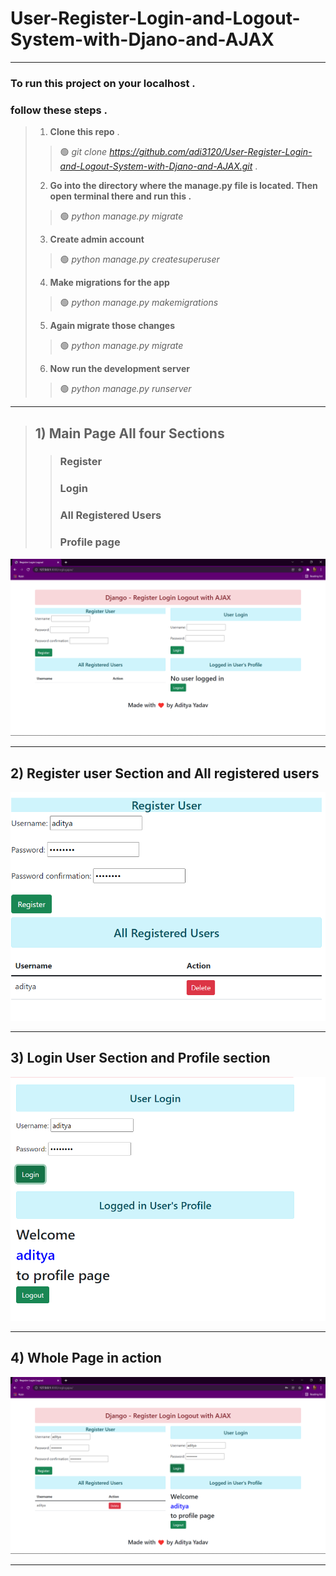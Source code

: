 # User-Register-Login-and-Logout-System-with-Djano-and-AJAX
***
### To run this project on your localhost .
### follow these steps . 

> 1) **Clone this repo** .
>> 🟢 _git clone https://github.com/adi3120/User-Register-Login-and-Logout-System-with-Djano-and-AJAX.git_ .
> 2) **Go into the directory where the manage.py file is located. Then open terminal there and run this .**
>> 🟢 _python manage.py migrate_ 
> 3) **Create admin account**
>> 🟢 _python manage.py createsuperuser_
> 4) **Make migrations for the app**
>> 🟢 _python manage.py makemigrations_
> 5) **Again migrate those changes**
>> 🟢 _python manage.py migrate_
> 6) **Now run the development server**
>> 🟢 _python manage.py runserver_
***


> ## 1) Main Page All four Sections
>> ### Register
>> ### Login
>> ### All Registered Users
>> ### Profile page
![alt text](https://github.com/adi3120/User-Register-Login-and-Logout-System-with-Djano-and-AJAX/blob/master/githubimages/1.png)
***

## 2) Register user Section and All registered users
![alt text](https://github.com/adi3120/User-Register-Login-and-Logout-System-with-Djano-and-AJAX/blob/master/githubimages/2.png)
***

## 3) Login User Section and Profile section
![alt text](https://github.com/adi3120/User-Register-Login-and-Logout-System-with-Djano-and-AJAX/blob/master/githubimages/5.png)
***

## 4) Whole Page in action
![alt text](https://github.com/adi3120/User-Register-Login-and-Logout-System-with-Djano-and-AJAX/blob/master/githubimages/4.png)
***
